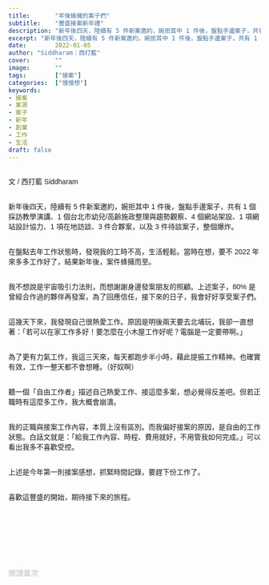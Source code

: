 ```yaml
---
title:       "年後蜂擁的案子們"
subtitle:    "豐盛接案新年禮"
description: "新年後四天，陸續有 5 件新案邀約，婉拒其中 1 件後，盤點手邊案子，共有 1 個採訪教學演講、1 個台北市幼兒/高齡施政整理與趨勢觀察、4 個網站架設、1 項網站設計協力、1 項在地訪談、3 件合夥案，以及 3 件待談案子，整個爆炸..."
excerpt: "新年後四天，陸續有 5 件新案邀約，婉拒其中 1 件後，盤點手邊案子，共有 1 個採訪教學演講、1 個台北市幼兒/高齡施政整理與趨勢觀察、4 個網站架設、1 項網站設計協力、1 項在地訪談、3 件合夥案，以及 3 件待談案子，整個爆炸..."
date:        2022-01-05
author: "Siddharam｜西打藍"
cover:       ""
image:       ""
tags:        ["接案"]
categories:  ["慢慢想"]
keywords:
- 接案
- 案源
- 案子
- 新年
- 創業
- 工作
- 生活
draft: false
---
```


<article style="font-family: 'Noto Sans TC', '微軟正黑體', sans-serif; font-weight: 300;">

<br>文 / 西打藍 Siddharam<br><br>

新年後四天，陸續有 5 件新案邀約，婉拒其中 1 件後，盤點手邊案子，共有 1 個採訪教學演講、1 個台北市幼兒/高齡施政整理與趨勢觀察、4 個網站架設、1 項網站設計協力、1 項在地訪談、3 件合夥案，以及 3 件待談案子，整個爆炸。<br><br>

在盤點去年工作狀態時，發現我的工時不高，生活輕鬆。當時在想，要不 2022 年來多多工作好了，結果新年後，案件蜂擁而至。<br><br>

我不想說是宇宙吸引力法則，而想謝謝身邊發案朋友的照顧。上述案子，80% 是曾經合作過的夥伴再發案，為了回應信任，接下來的日子，我會好好享受案子們。<br><br>

這幾天下來，我發現自己很熱愛工作。原因是明後兩天要去北埔玩，我卻一直想著：「若可以在家工作多好！要怎麼在小木屋工作好呢？電腦是一定要帶啊。」<br><br>

為了更有力氣工作，我這三天來，每天都跑步半小時，藉此提振工作精神。也確實有效，工作一整天都不會想睡。（好奴啊）<br><br>

聽一個「自由工作者」描述自己熱愛工作、接這麼多案，想必覺得反差吧。但若正職時有這麼多工作，我大概會崩潰。<br><br>

我的正職與接案工作內容，本質上沒有區別。而我偏好接案的原因，是自由的工作狀態。白話文就是：「給我工作內容、時程、費用就好，不用管我如何完成。」可以看出我多不喜歡受控。<br><br>

上述是今年第一則接案感想，抓緊時間記錄，要趕下份工作了。<br><br>

喜歡這豐盛的開始，期待接下來的旅程。<br><br>





<h3 class="article-h1-color"></h3><br>




<br><br><br>

</article>

<div style="color: #bfbfbf; font-size: 15px;" id="busuanzi_container_page_pv">
  閱讀量<span id="busuanzi_value_page_pv"></span>次
</div>

<script src="../../js/post.js"></script>





